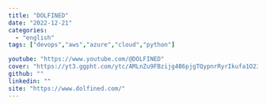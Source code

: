 ```yaml
---
title: "DOLFINED"
date: "2022-12-21"
categories:
  - "english"
tags: ["devops","aws","azure","cloud","python"]

youtube: "https://www.youtube.com/@DOLFINED"
cover: "https://yt3.ggpht.com/ytc/AMLnZu9FBzijg4B6pjgTQypnrRyrIkufa1O23Exlso7n=s176-c-k-c0x00ffffff-no-rj"
github: ""
linkedin: ""
site: "https://www.dolfined.com/"
---
```






